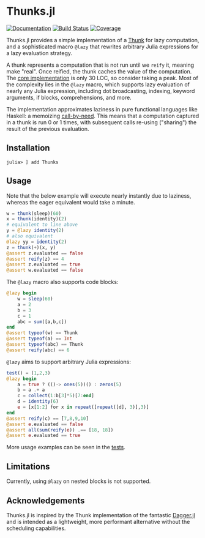 # Thunks.jl

[![Documentation](https://img.shields.io/badge/docs-master-blue.svg)](https://tbenst.github.io/Thunks.jl/dev)
[![Build Status](https://github.com/tbenst/Thunk.jl/workflows/CI/badge.svg)](https://github.com/tbenst/Thunks.jl/actions)
[![Coverage](https://codecov.io/gh/tbenst/Thunk.jl/branch/master/graph/badge.svg)](https://codecov.io/gh/tbenst/Thunks.jl)

Thunks.jl provides a simple implementation of a
[Thunk](https://en.wikipedia.org/wiki/Thunk) for lazy computation, and a 
sophisticated macro `@lazy` that rewrites arbitrary Julia expressions for 
a lazy evaluation strategy.

A thunk represents a computation that is not run until we `reify` it,
meaning make "real". Once reified, the thunk caches the value of the
computation. The [core implementation](src/core.jl) is only 30 LOC, so
consider taking a peak. Most of the complexity lies in the `@lazy` macro,
which supports lazy evaluation of nearly any Julia expression, including
dot broadcasting, indexing, keyword arguments, if blocks, comprehensions, and
more.

The implementation approximates laziness in pure functional languages
like Haskell: a memoizing [call-by-need](https://en.wikipedia.org/wiki/Lazy_evaluation).
This means that a computation captured in a thunk is run 0 or 1 times,
with subsequent calls re-using ("sharing") the result of the previous
evaluation.

## Installation
```
julia> ] add Thunks
```
## Usage
Note that the below example will execute nearly instantly due to laziness,
whereas the eager equivalent would take a minute.
```julia
w = thunk(sleep)(60)
x = thunk(identity)(2)
# equivalent to line above
y = @lazy identity(2)
# also equivalent
@lazy yy = identity(2)
z = thunk(+)(x, y)
@assert z.evaluated == false
@assert reify(z) == 4
@assert z.evaluated == true
@assert w.evaluated == false
```

The `@lazy` macro also supports code blocks:
```julia
@lazy begin
    w = sleep(60)
    a = 2
    b = 3
    c = 1
    abc = sum([a,b,c])
end
@assert typeof(w) == Thunk
@assert typeof(a) == Int
@assert typeof(abc) == Thunk
@assert reify(abc) == 6
```

`@lazy` aims to support arbitrary Julia expressions:
```julia
test() = (1,2,3)
@lazy begin
    a = true ? (()-> ones(5))() : zeros(5)
    b = a .+ a
    c = collect(1:b[3]*5)[7:end]
    d = identity(6)
    e = [x[1:2] for x in repeat([repeat([d], 3)],3)]
end
@assert reify(c) == [7,8,9,10]
@assert e.evaluated == false
@assert all(sum(reify(e)) .== [18, 18])
@assert e.evaluated == true
```

More usage examples can be seen in the [tests](test/runtests.jl).

## Limitations
Currently, using `@lazy` on nested blocks is not supported.

## Acknowledgements
Thunks.jl is inspired by the Thunk implementation of the fantastic
[Dagger.jl](https://github.com/JuliaParallel/Dagger.jl)
and is intended as a lightweight, more performant alternative
without the scheduling capabilities.
